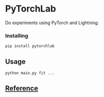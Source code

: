 # PyTorchLab
Do experiments using PyTorch and Lightning.


### Installing
```pip install pytorchlab```

## Usage <a name = "usage"></a>
```python main.py fit ...```

## [Reference](docs/references.md) <a name = "reference"></a>